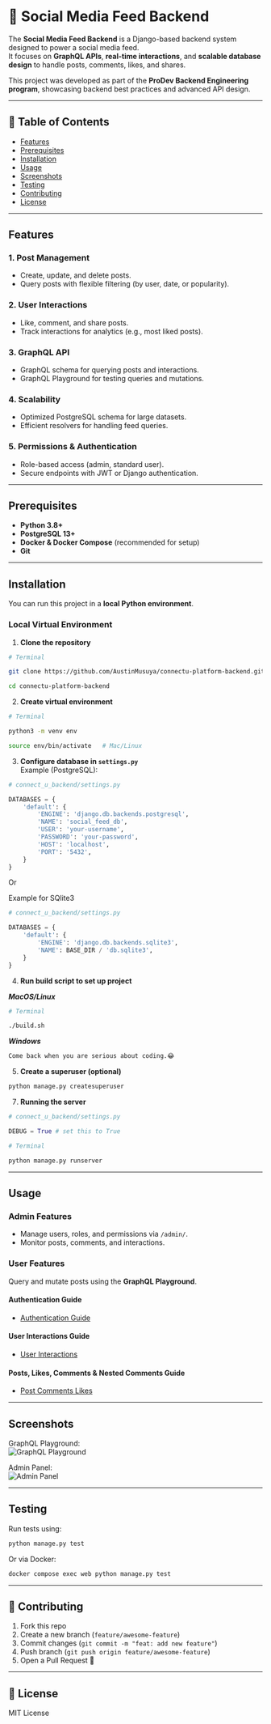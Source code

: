# 📲 Social Media Feed Backend

The **Social Media Feed Backend** is a Django-based backend system designed to power a social media feed.  
It focuses on **GraphQL APIs**, **real-time interactions**, and **scalable database design** to handle posts, comments, likes, and shares.

This project was developed as part of the **ProDev Backend Engineering program**, showcasing backend best practices and advanced API design.

---

## 📑 Table of Contents

- [Features](#features)
- [Prerequisites](#prerequisites)
- [Installation](#installation)
- [Usage](#usage)
- [Screenshots](#screenshots)
- [Testing](#testing)
- [Contributing](#contributing)
- [License](#license)

---

## Features

### 1. **Post Management**

- Create, update, and delete posts.
- Query posts with flexible filtering (by user, date, or popularity).

### 2. **User Interactions**

- Like, comment, and share posts.
- Track interactions for analytics (e.g., most liked posts).

### 3. **GraphQL API**

- GraphQL schema for querying posts and interactions.
- GraphQL Playground for testing queries and mutations.

### 4. **Scalability**

- Optimized PostgreSQL schema for large datasets.
- Efficient resolvers for handling feed queries.

### 5. **Permissions & Authentication**

- Role-based access (admin, standard user).
- Secure endpoints with JWT or Django authentication.

---

## Prerequisites

- **Python 3.8+**
- **PostgreSQL 13+**
- **Docker & Docker Compose** (recommended for setup)
- **Git**

---

## Installation

You can run this project in a **local Python environment**.

<!-- ---

### **Method 1 — Docker Compose (Recommended)**

1. **Clone the repository**

```bash
# Terminal

git clone https://github.com/AustinMusuya/connectu-platform-backend.git
cd connectu-platform-backend
```

2. **Create `.env` file**

```bash
cp .env_example .env
```

Example `.env`:

```env
POSTGRESQL_DB=social_feed_db
POSTGRESQL_USER=my_user
POSTGRESQL_PASSWORD=my_pass
DB_HOST=db
DB_PORT=5432
```

3. **Start containers**

```bash
docker compose up -d
```

4. **Apply migrations**

```bash
docker compose exec web python manage.py makemigrations
docker compose exec web python manage.py migrate
```

5. **Create a superuser**

```bash
docker compose exec web python manage.py createsuperuser
```

6. **Access the application**

- Django server: `http://127.0.0.1:8000/`
- GraphQL Playground: `http://127.0.0.1:8000/graphql/`
- Admin panel: `http://127.0.0.1:8000/admin/`

--- -->

### **Local Virtual Environment**

1. **Clone the repository**

```bash
# Terminal

git clone https://github.com/AustinMusuya/connectu-platform-backend.git

cd connectu-platform-backend
```

2. **Create virtual environment**

```bash
# Terminal

python3 -m venv env

source env/bin/activate   # Mac/Linux
```

3. **Configure database in `settings.py`**  
   Example (PostgreSQL):

```python
# connect_u_backend/settings.py

DATABASES = {
    'default': {
        'ENGINE': 'django.db.backends.postgresql',
        'NAME': 'social_feed_db',
        'USER': 'your-username',
        'PASSWORD': 'your-password',
        'HOST': 'localhost',
        'PORT': '5432',
    }
}
```
Or

Example for SQlite3

```python
# connect_u_backend/settings.py

DATABASES = {
    'default': {
        'ENGINE': 'django.db.backends.sqlite3',
        'NAME': BASE_DIR / 'db.sqlite3',
    }
}
```

4. **Run build script to set up project**

***MacOS/Linux***
```bash
# Terminal

./build.sh
```
***Windows***
```bash
Come back when you are serious about coding.😂 
```

5. **Create a superuser (optional)**

```bash
python manage.py createsuperuser
```

7. **Running the server**

```python
# connect_u_backend/settings.py

DEBUG = True # set this to True
```
```bash
# Terminal

python manage.py runserver
```

---

## Usage

### Admin Features

- Manage users, roles, and permissions via `/admin/`.
- Monitor posts, comments, and interactions.

### User Features

Query and mutate posts using the **GraphQL Playground**.

#### Authentication Guide
- [Authentication Guide](./Authentication.md)

#### User Interactions Guide
- [User Interactions](./User-Interactions.md)

#### Posts, Likes, Comments & Nested Comments Guide
- [Post Comments Likes](./Posts-Comments-Likes.md)

---

## Screenshots

GraphQL Playground:  
![GraphQL Playground](assets/graphql_playground.png)

Admin Panel:  
![Admin Panel](assets/admin_panel.png)

---

## Testing

Run tests using:

```bash
python manage.py test
```

Or via Docker:

```bash
docker compose exec web python manage.py test
```

---

## 🤝 Contributing

1. Fork this repo
2. Create a new branch (`feature/awesome-feature`)
3. Commit changes (`git commit -m "feat: add new feature"`)
4. Push branch (`git push origin feature/awesome-feature`)
5. Open a Pull Request 🎉

---

## 📜 License

MIT License
